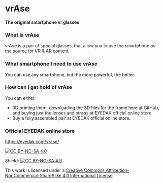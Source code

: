# vrAse

**The original smartphone vr glasses**

### What is vrAse

vrAse is a pair of special glasses, that allow you to use the smartphone as the source for VR & AR content.

### What smartphone I need to use vrAse

You can use any smartphone, but the more powerful, the better.

### How can I get hold of vrAse
You can either:
- 3D printing them, downloading the 3D files for the frame here at GitHub, and buying just the lenses and straps at EYEDAK official online store. 
- Buy a fully assembled pair at EYEDAK official online store.

### Official EYEDAK online store

https://eyedak.com/vrase/


[![CC BY-NC-SA 4.0][cc-by-nc-sa-image]][cc-by-nc-sa]

[cc-by-nc-sa]: http://creativecommons.org/licenses/by-nc-sa/4.0/
[cc-by-nc-sa-image]: https://licensebuttons.net/l/by-nc-sa/4.0/88x31.png
[cc-by-nc-sa-shield]: https://img.shields.io/badge/License-CC%20BY--NC--SA%204.0-lightgrey.svg

Shield: [![CC BY-NC-SA 4.0][cc-by-nc-sa-shield]][cc-by-nc-sa]

This work is licensed under a
[Creative Commons Attribution-NonCommercial-ShareAlike 4.0 International License][cc-by-nc-sa].
